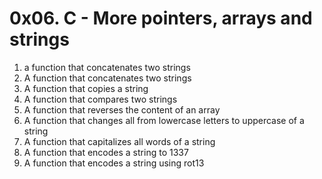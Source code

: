 # 0x06. C - More pointers, arrays and strings
01. a function that concatenates two strings
1. A function that concatenates two strings
2. A function that copies a string
3. A function that compares two strings
4. A function that reverses the content of an array
5. A function that changes all from lowercase letters to uppercase of a string
6. A function that capitalizes all words of a string
7. A function that encodes a string to 1337
8. A function that encodes a string using rot13
